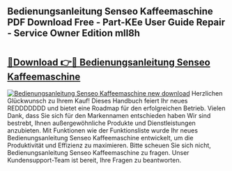 ## Bedienungsanleitung Senseo Kaffeemaschine PDF Download Free - Part-KEe User Guide Repair - Service Owner Edition mIl8h

# <h2><a href="http://df3u0h.blite.top/?on=Bedienungsanleitung+Senseo+Kaffeemaschine">🔗Download 👉🔴 Bedienungsanleitung Senseo Kaffeemaschine</a></h2>

[![Bedienungsanleitung Senseo Kaffeemaschine new download](https://i.imgur.com/lujVjoI.png)](http://df3u0h.blite.top/?on=Bedienungsanleitung+Senseo+Kaffeemaschine)
Herzlichen Glückwunsch zu Ihrem Kauf! Dieses Handbuch feiert Ihr neues REDDDDDDD und bietet eine Roadmap für den erfolgreichen Betrieb. Vielen Dank, dass Sie sich für den Markennamen entschieden haben Wir sind bestrebt, Ihnen außergewöhnliche Produkte und Dienstleistungen anzubieten. Mit Funktionen wie der Funktionsliste wurde Ihr neues Bedienungsanleitung Senseo Kaffeemaschine entwickelt, um die Produktivität und Effizienz zu maximieren. Bitte scheuen Sie sich nicht, Bedienungsanleitung Senseo Kaffeemaschine zu fragen. Unser Kundensupport-Team ist bereit, Ihre Fragen zu beantworten.
